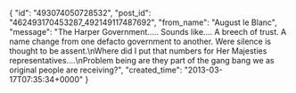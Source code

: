  {
   "id": "493074050728532",
   "post_id": "462493170453287_492149117487692",
   "from_name": "August le Blanc",
   "message": "The Harper Government..... Sounds like.... A breech of trust.  A name change from one defacto government to another.   Were silence is thought to be assent.\nWhere did I put that numbers for Her Majesties representatives....\nProblem being are they part of the gang bang we as original people are receiving?",
   "created_time": "2013-03-17T07:35:34+0000"
 }
